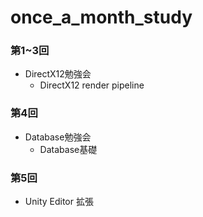 # once_a_month_study

### 第1~3回
- DirectX12勉強会
  - DirectX12 render pipeline
  
### 第4回
- Database勉強会
  - Database基礎

### 第5回
- Unity Editor 拡張
